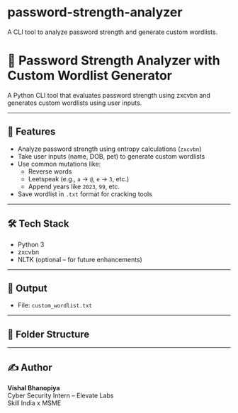 # password-strength-analyzer
A CLI tool to analyze password strength and generate custom wordlists.


# 🔐 Password Strength Analyzer with Custom Wordlist Generator

A Python CLI tool that evaluates password strength using zxcvbn and generates custom wordlists using user inputs.

---

## 🚀 Features

- Analyze password strength using entropy calculations (`zxcvbn`)
- Take user inputs (name, DOB, pet) to generate custom wordlists
- Use common mutations like:
  - Reverse words
  - Leetspeak (e.g., `a` → `@`, `e` → `3`, etc.)
  - Append years like `2023`, `99`, etc.
- Save wordlist in `.txt` format for cracking tools

---

## 🛠 Tech Stack

- Python 3
- zxcvbn
- NLTK (optional – for future enhancements)

---

## 📂 Output

- File: `custom_wordlist.txt`

---

## 📁 Folder Structure


---

## ✍️ Author

**Vishal Bhanopiya**  
Cyber Security Intern – Elevate Labs  
Skill India x MSME
